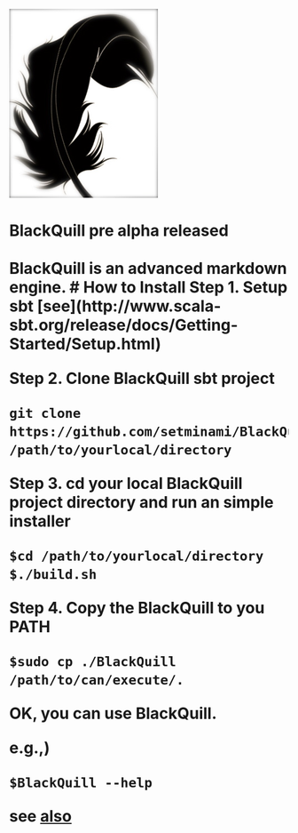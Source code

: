 ![BlackQuill](./BlackQuill.png)
<h1>BlackQuill pre alpha released</h>
<br />
<br />
BlackQuill is an advanced markdown engine.
# How to Install
Step 1. Setup sbt [see](http://www.scala-sbt.org/release/docs/Getting-Started/Setup.html)

Step 2. Clone BlackQuill sbt project

    git clone https://github.com/setminami/BlackQuill.git /path/to/yourlocal/directory

Step 3. cd your local BlackQuill project directory and run an simple installer

    $cd /path/to/yourlocal/directory
    $./build.sh

Step 4. Copy the BlackQuill to you PATH

    $sudo cp ./BlackQuill /path/to/can/execute/.

OK, you can use BlackQuill.

e.g.,)

    $BlackQuill --help


see [also](http://www.setminami.net/BlackQuill)